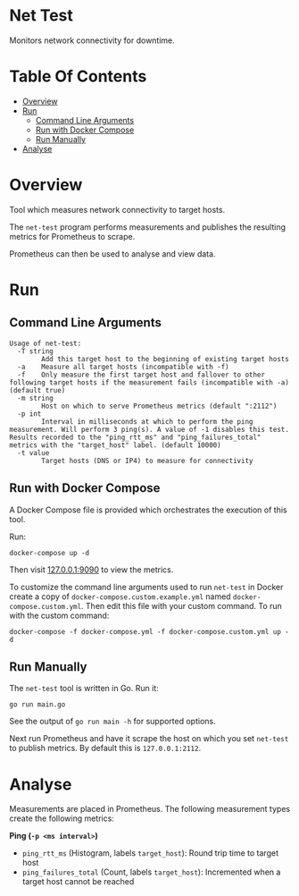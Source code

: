 # Net Test
Monitors network connectivity for downtime.

# Table Of Contents
- [Overview](#overview)
- [Run](#run)
  - [Command Line Arguments](#command-line-argumentS)
  - [Run with Docker Compose](#run-with-docker-compose)
  - [Run Manually](#run-manually)
- [Analyse](#analyse)

# Overview
Tool which measures network connectivity to target hosts.

The `net-test` program performs measurements and publishes the resulting metrics for Prometheus to scrape.

Prometheus can then be used to analyse and view data.

# Run
## Command Line Arguments
```
Usage of net-test:
  -T string
        Add this target host to the beginning of existing target hosts
  -a    Measure all target hosts (incompatible with -f)
  -f    Only measure the first target host and fallover to other following target hosts if the measurement fails (incompatible with -a) (default true)
  -m string
        Host on which to serve Prometheus metrics (default ":2112")
  -p int
        Interval in milliseconds at which to perform the ping measurement. Will perform 3 ping(s). A value of -1 disables this test. Results recorded to the "ping_rtt_ms" and "ping_failures_total" metrics with the "target_host" label. (default 10000)
  -t value
        Target hosts (DNS or IP4) to measure for connectivity
```

## Run with Docker Compose
A Docker Compose file is provided which orchestrates the execution of this tool.

Run:

```
docker-compose up -d
```

Then visit [127.0.0.1:9090](http://127.0.0.1:9090) to view the metrics.

To customize the command line arguments used to run `net-test` in Docker create a copy of `docker-compose.custom.example.yml` named `docker-compose.custom.yml`. Then edit this file with your custom command. To run with the custom command:

```
docker-compose -f docker-compose.yml -f docker-compose.custom.yml up -d
```

## Run Manually
The `net-test` tool is written in Go. Run it:

```
go run main.go
```

See the output of `go run main -h` for supported options.

Next run Prometheus and have it scrape the host on which you set `net-test` to publish metrics. By default this is `127.0.0.1:2112`.

# Analyse
Measurements are placed in Prometheus. The following measurement types create the following metrics:

**Ping (`-p <ms interval>`)**  
- `ping_rtt_ms` (Histogram, labels `target_host`): Round trip time to target host
- `ping_failures_total` (Count, labels `target_host`): Incremented when a target host cannot be reached
